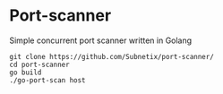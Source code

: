 # Port-scanner
Simple concurrent port scanner written in Golang

```
git clone https://github.com/Subnetix/port-scanner/
cd port-scanner
go build
./go-port-scan host
```

